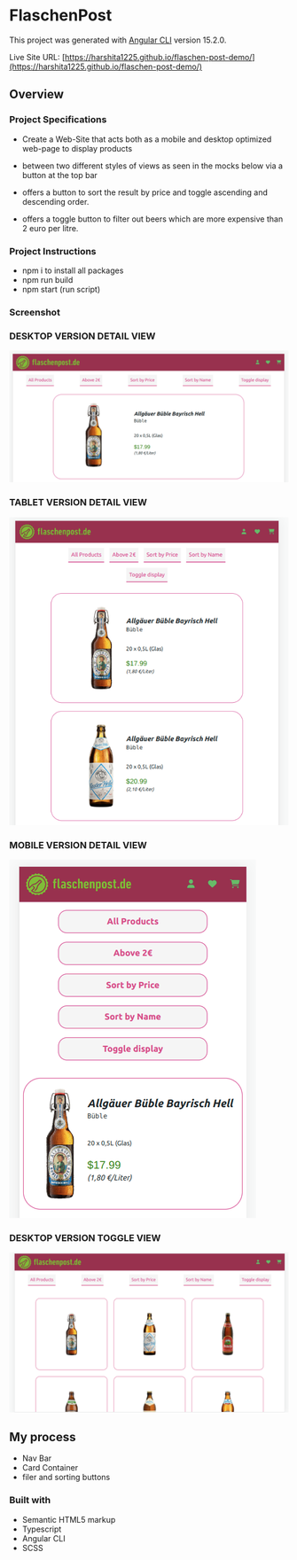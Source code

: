 # FlaschenPost

This project was generated with [Angular CLI](https://github.com/angular/angular-cli) version 15.2.0.

Live Site URL: [https://harshita1225.github.io/flaschen-post-demo/](https://harshita1225.github.io/flaschen-post-demo/)

## Overview

### Project Specifications

- Create a Web-Site that acts both as a mobile and desktop optimized web-page to display products

- between two different styles of views as seen in the mocks below via a button at
  the top bar

- offers a button to sort the result by price and toggle ascending and descending order.

- offers a toggle button to filter out beers which are more expensive than 2 euro per litre.

### Project Instructions

- npm i to install all packages
- npm run build
- npm start (run script)

### Screenshot

### DESKTOP VERSION DETAIL VIEW

![Desktop](./src/assets/desktop-version.png)

### TABLET VERSION DETAIL VIEW

![Tablet](./src/assets/ipad-version.png)

### MOBILE VERSION DETAIL VIEW

![mobile](./src/assets/mobile-version.png)

### DESKTOP VERSION TOGGLE VIEW

![Desktop](./src/assets/toggle-view-desktop-version.png)

## My process

- Nav Bar
- Card Container
- filer and sorting buttons

### Built with

- Semantic HTML5 markup
- Typescript
- Angular CLI
- SCSS
